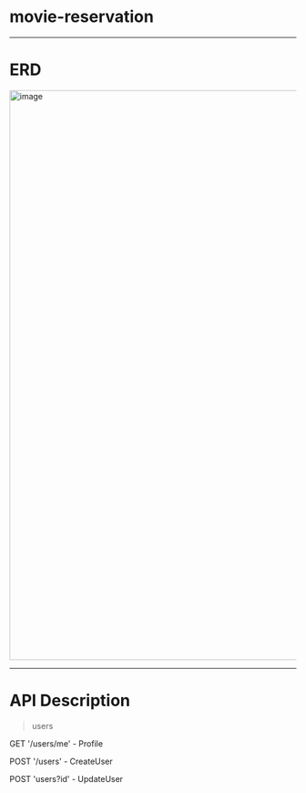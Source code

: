 # movie-reservation

---

# ERD

<img width="999" alt="image" src="https://github.com/yhjs1211/movie-reservation/assets/122883378/355bbe51-ad35-4b65-a47f-74b2c3639495">

---

# API Description

> users
> 
GET '/users/me' - Profile
> 
POST '/users' - CreateUser
>
POST 'users?id' - UpdateUser
